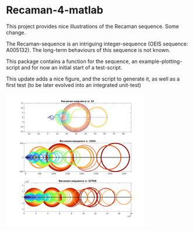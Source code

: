 # Recaman-4-matlab

This project provides nice illustrations of the Recaman sequence. Some change.

The Recaman-sequence is an intriguing integer-sequence (OEIS sequence:
A005132). The long-term behaviours of this sequence is not known.

This package contains a function for the sequence, an
example-plotting-script and for now an initial start of a test-script.

This update adds a nice figure, and the script to generate it, as well
as a first test (to be later evolved into an integrated unit-test) 

<img src="https://github.com/BjornG-son/Recaman-4-matlab/blob/main/Recaman-fig.png" width=75%>
